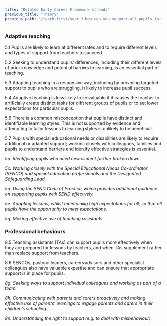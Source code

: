 ```yaml
---
title: "Related Early Career Framework strands"
previous_title: "Theory"
previous_path: "/teach-first/year-1-how-can-you-support-all-pupils-to-succeed/summer-week-6-ect-theory"
---
```


### Adaptive teaching

5.1 Pupils are likely to learn at different rates and to require different levels and types of support from teachers to succeed.

5.2 Seeking to understand pupils’ differences, including their different levels of prior knowledge and potential barriers to learning, is an essential part of teaching.

5.3 Adapting teaching in a responsive way, including by providing targeted support to pupils who are struggling, is likely to increase pupil success.

5.4 Adaptive teaching is less likely to be valuable if it causes the teacher to artificially create distinct tasks for different groups of pupils or to set lower expectations for particular pupils.

5.6 There is a common misconception that pupils have distinct and identifiable learning styles. This is not supported by evidence and attempting to tailor lessons to learning styles is unlikely to be beneficial.

5.7 Pupils with special educational needs or disabilities are likely to require additional or adapted support; working closely with colleagues, families and pupils to understand barriers and identify effective strategies is essential.

_5a. Identifying pupils who need new content further broken down._

_5c. Working closely with the Special Educational Needs Co-ordinator (SENCO) and special education professionals and the Designated Safeguarding Lead._

_5d. Using the SEND Code of Practice, which provides additional guidance on supporting pupils with SEND effectively._

_5e. Adapting lessons, whilst maintaining high expectations for all, so that all pupils have the opportunity to meet expectations._

_5g. Making effective use of teaching assistants._

### Professional behaviours

8.5 Teaching assistants (TAs) can support pupils more effectively when they are prepared for lessons by teachers, and when TAs supplement rather than replace support from teachers.

8.6 SENCOs, pastoral leaders, careers advisors and other specialist colleagues also have valuable expertise and can ensure that appropriate support is in place for pupils.

_8g. Seeking ways to support individual colleagues and working as part of a team._

_8h. Communicating with parents and carers proactively and making effective use of parents’ evenings to engage parents and carers in their children’s schooling._

_8n. Understanding the right to support (e.g. to deal with misbehaviour)._
